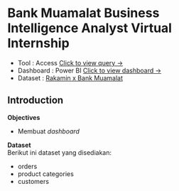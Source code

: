 # Bank Muamalat Business Intelligence Analyst Virtual Internship
  * Tool      : Access [Click to view query →](https://github.com/sabirinID/) <br>
  * Dashboard : Power BI [Click to view dashboard →]() <br>
  * Dataset   : [Rakamin x Bank Muamalat](https://www.rakamin.com/virtual-internship-experience/vix-muamalat-bi-analyst)

## **Introduction**

**Objectives**
- Membuat _dashboard_

**Dataset** <br>
Berikut ini dataset yang disediakan:
- orders
- product categories
- customers
